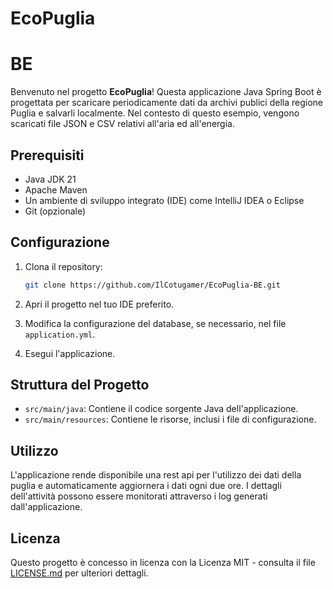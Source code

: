 # EcoPuglia

# BE
Benvenuto nel progetto **EcoPuglia**! Questa applicazione Java Spring Boot è progettata per scaricare periodicamente dati da archivi publici della regione Puglia e salvarli localmente. Nel contesto di questo esempio, vengono scaricati file JSON e CSV relativi all'aria ed all'energia.

## Prerequisiti

- Java JDK 21
- Apache Maven
- Un ambiente di sviluppo integrato (IDE) come IntelliJ IDEA o Eclipse
- Git (opzionale)

## Configurazione

1. Clona il repository:

   ```bash
   git clone https://github.com/IlCotugamer/EcoPuglia-BE.git
   ```

2. Apri il progetto nel tuo IDE preferito.

3. Modifica la configurazione del database, se necessario, nel file `application.yml`.

4. Esegui l'applicazione.

## Struttura del Progetto

- `src/main/java`: Contiene il codice sorgente Java dell'applicazione.
- `src/main/resources`: Contiene le risorse, inclusi i file di configurazione.

## Utilizzo

L'applicazione rende disponibile una rest api per l'utilizzo dei dati della puglia e automaticamente aggiornera i dati ogni due ore. I dettagli dell'attività possono essere monitorati attraverso i log generati dall'applicazione.

## Licenza

Questo progetto è concesso in licenza con la Licenza MIT - consulta il file [LICENSE.md](LICENSE.md) per ulteriori dettagli.
